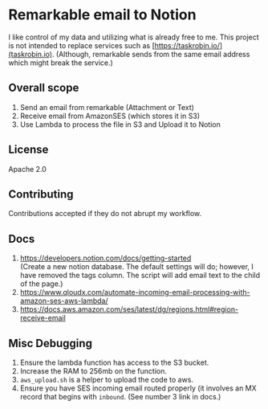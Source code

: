 # Remarkable email to Notion

I like control of my data and utilizing what is already free to me. This project is not intended to replace services such as [https://taskrobin.io/](taskrobin.io). (Although, remarkable sends from the same email address which might break the service.)

## Overall scope
1. Send an email from remarkable (Attachment or Text)
2. Receive email from AmazonSES (which stores it in S3)
3. Use Lambda to process the file in S3 and Upload it to Notion

## License

Apache 2.0

## Contributing

Contributions accepted if they do not abrupt my workflow.

## Docs

1. https://developers.notion.com/docs/getting-started  
(Create a new notion database. The default settings will do; however, I have removed the tags column. The script will add email text to the child of the page.)
2. https://www.qloudx.com/automate-incoming-email-processing-with-amazon-ses-aws-lambda/
3. https://docs.aws.amazon.com/ses/latest/dg/regions.html#region-receive-email  


## Misc Debugging

1. Ensure the lambda function has access to the S3 bucket.
2. Increase the RAM to 256mb on the function.
3. `aws_upload.sh` is a helper to upload the code to aws.
4. Ensure you have SES incoming email routed properly (it involves an MX record that begins with `inbound`. (See number 3 link in docs.)


